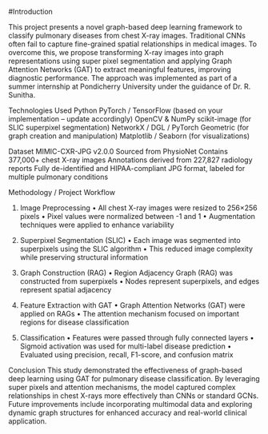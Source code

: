 #Introduction

This project presents a novel graph-based deep learning framework to classify pulmonary diseases from chest X-ray images. Traditional CNNs often fail to capture fine-grained spatial relationships in medical images. To overcome this, we propose transforming X-ray images into graph representations using super pixel segmentation and applying Graph Attention Networks (GAT) to extract meaningful features, improving diagnostic performance. The approach was implemented as part of a summer internship at Pondicherry University under the guidance of Dr. R. Sunitha.


Technologies Used
Python
PyTorch / TensorFlow (based on your implementation – update accordingly)
OpenCV & NumPy
scikit-image (for SLIC superpixel segmentation)
NetworkX / DGL / PyTorch Geometric (for graph creation and manipulation)
Matplotlib / Seaborn (for visualizations)


Dataset
MIMIC-CXR-JPG v2.0.0
Sourced from PhysioNet
Contains 377,000+ chest X-ray images
Annotations derived from 227,827 radiology reports
Fully de-identified and HIPAA-compliant
JPG format, labeled for multiple pulmonary conditions


Methodology / Project Workflow
1. Image Preprocessing
•	All chest X-ray images were resized to 256×256 pixels
•	Pixel values were normalized between -1 and 1
•	Augmentation techniques were applied to enhance variability

2. Superpixel Segmentation (SLIC)
•	Each image was segmented into superpixels using the SLIC algorithm
•	This reduced image complexity while preserving structural information

3. Graph Construction (RAG)
•	Region Adjacency Graph (RAG) was constructed from superpixels
•	Nodes represent superpixels, and edges represent spatial adjacency

4. Feature Extraction with GAT
•	Graph Attention Networks (GAT) were applied on RAGs
•	The attention mechanism focused on important regions for disease classification

5. Classification
•	Features were passed through fully connected layers
•	Sigmoid activation was used for multi-label disease prediction
•	Evaluated using precision, recall, F1-score, and confusion matrix


Conclusion
This study demonstrated the effectiveness of graph-based deep learning using GAT for pulmonary disease classification. By leveraging super pixels and attention mechanisms, the model captured complex relationships in chest X-rays more effectively than CNNs or standard GCNs. Future improvements include incorporating multimodal data and exploring dynamic graph structures for enhanced accuracy and real-world clinical application.

